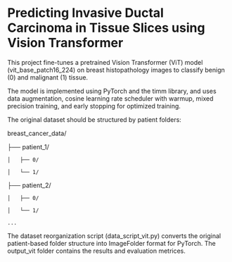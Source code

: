 # Predicting Invasive Ductal Carcinoma in Tissue Slices using Vision Transformer

This project fine-tunes a pretrained Vision Transformer (ViT) model (vit_base_patch16_224) on breast histopathology images to classify benign (0) and malignant (1) tissue.

The model is implemented using PyTorch and the timm library, and uses data augmentation, cosine learning rate scheduler with warmup, mixed precision training, and early stopping for optimized training.

The original dataset should be structured by patient folders:

breast_cancer_data/

  ├── patient_1/

    │   ├── 0/

    │   └── 1/

  ├── patient_2/

    │   ├── 0/

    │   └── 1/

    ...

The dataset reorganization script (data_script_vit.py) converts the original patient-based folder structure into ImageFolder format for PyTorch.
The output_vit folder contains the results and evaluation metrices.
